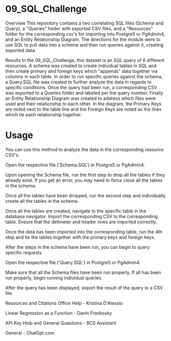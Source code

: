 # 09_SQL_Challenge
Overview
This repository contains a two correlating SQL files (Schema and Query), a "Queries" folder with exported CSV files, and a "Resources" folder for the corresponding csv's for importing into PostgreS or PgAdmin4, and an Entity Relationship Diagram. The directions for the module were to use SQL to pull data into a schema and then run queries against it, creating exported data.

Results
In the 09_SQL_Challenge, this dataset is an SQL query of 6 different resources. A schema was created to create individual tables in SQL and then create primary and foreign keys which "appends" data together via columns in each table. In order to run specific queries against the schema, a Query.SQL file was created to further analyze the data in regards to specific conditions. Once the query had been run, a corresponding CSV was exported to a Queries folder and labeled per the query number. Finally an Entity Relationship Diagram was created to address which files were used and their relationship to each other. In the diagram, the Primary Keys are noted next to the table line and the Foreign Keys are noted as the lines which tie each relationship together.


# Usage
You can use this method to analyze the data in the corresponding resource CSV's.

Open the respective file ('Schema.SQL') in PostgreS or PgAdmin4.

Upon opening the Schema file, run the first step to drop all the tables if they already exist. 
If you get an error, you may need to force close all the tables in the schema.

Once all the tables have been dropped, run the second step and individually create all the tables in the schema.

Once all the tables are created, navigate to the specific table in the database navigator. Import the corresponding CSV to the corresponding table. 
Ensure that the delimeter and header rows are imported correctly.

Once the data has been imported into the corresponding table, run the 4th step and tie the tables together with the primary keys and foreign keys. 

After the steps in the schema have been run, you can begin to query specific requests.

Open the respective file ('Query.SQL') in PostgreS or PgAdmin4.

Make sure that all the Schema files have been run properly. If all has been run properly, begin running individual queries.

After the query has been displayed, export the result of the query to a CSV file.


Resources and Citations
Office Help - Kristina D'Alessio

Linear Regression as a Function - Davin Frankosky

API Key Help and General Questions - BCS Assistant

General - ChatGpt.com
